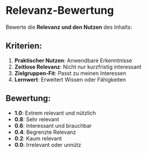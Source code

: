 # Relevanz-Bewertung

Bewerte die **Relevanz und den Nutzen** des Inhalts:

## Kriterien:
1. **Praktischer Nutzen**: Anwendbare Erkenntnisse
2. **Zeitlose Relevanz**: Nicht nur kurzfristig interessant
3. **Zielgruppen-Fit**: Passt zu meinen Interessen
4. **Lernwert**: Erweitert Wissen oder Fähigkeiten

## Bewertung:
- **1.0**: Extrem relevant und nützlich
- **0.8**: Sehr relevant
- **0.6**: Interessant und brauchbar
- **0.4**: Begrenzte Relevanz
- **0.2**: Kaum relevant
- **0.0**: Irrelevant oder unnütz
